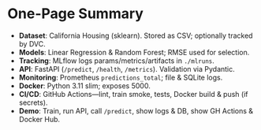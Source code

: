 # One-Page Summary

- **Dataset**: California Housing (sklearn). Stored as CSV; optionally tracked by DVC.
- **Models**: Linear Regression & Random Forest; RMSE used for selection.
- **Tracking**: MLflow logs params/metrics/artifacts in `./mlruns`.
- **API**: FastAPI (`/predict`, `/health`, `/metrics`). Validation via Pydantic. 
- **Monitoring**: Prometheus `predictions_total`; file & SQLite logs.
- **Docker**: Python 3.11 slim; exposes 5000.
- **CI/CD**: GitHub Actions—lint, train smoke, tests, Docker build & push (if secrets).
- **Demo**: Train, run API, call `/predict`, show logs & DB, show GH Actions & Docker Hub.
